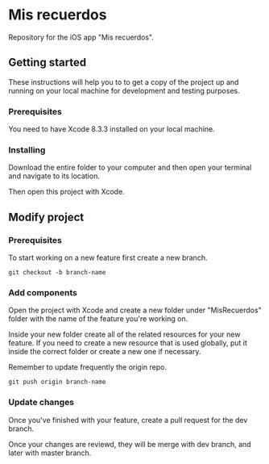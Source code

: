 # Mis recuerdos
Repository for the iOS app "Mis recuerdos".

## Getting started

These instructions will help you to to get a copy of the project up and running on your local machine for development and testing purposes.

### Prerequisites
You need to have Xcode 8.3.3 installed on your local machine.

### Installing
Download the entire folder to your computer and then open your terminal and navigate to its location.

Then open this project with Xcode.

## Modify project

### Prerequisites
To start working on a new feature first create a new branch.

```
git checkout -b branch-name
```

### Add components
Open the project with Xcode and create a new folder under "MisRecuerdos" folder with the name of the feature you're working on.

Inside your new folder create all of the related resources for your new feature. If you need to create a new resource that is used globally, put it inside the correct folder or create a new one if necessary.

Remember to update frequently the origin repo.

```
git push origin branch-name
```


### Update changes
Once you've finished with your feature, create a pull request for the dev branch.

Once your changes are reviewd, they will be merge with dev branch, and later with master branch.